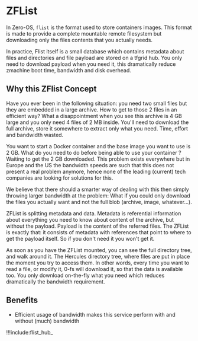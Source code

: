 
# ZFList

In Zero-OS, `flist` is the format used to store containers images. This format is made to provide
a complete mountable remote filesystem but downloading only the files contents that you actually needs.

In practice, Flist itself is a small database which contains metadata about files and directories and file payload are stored on a tfgrid hub. You only need to download payload when you need it, this dramatically reduce zmachine boot time, bandwidth and disk overhead.

## Why this ZFlist Concept

Have you ever been in the following situation: you need two small files but they are embedded in a large archive.  How to get to those 2 files in an efficient way?  What a disappointment when you see this archive is 4 GB large and you only need 4 files of 2 MB inside. You'll need to download the full archive, store it somewhere to extract only what you need. Time, effort and bandwidth wasted.

You want to start a Docker container and the base image you want to use is 2 GB. What do you need to do before being able to use your container ? Waiting to get the 2 GB downloaded.  This problem exists everywhere but in Europe and the US the bandwidth speeds are such that this does not present a real problem anymore, hence none of the leading (current) tech companies are looking for solutions for this.

We believe that there should a smarter way of dealing with this then simply throwing larger bandwidth at the problem:  What if you could only download the files you actually want and not the full blob (archive, image, whatever...).

ZFList is splitting metadata and data. Metadata is referential information about everything you need to know about content of the archive, but without the payload. Payload is the content of the referred files.  The ZFList is exactly that:  it consists of metadata with references that point to where to get the payload itself. So if you don't need it you won't get it.

As soon as you have the ZFList mounted, you can see the full directory tree, and walk around it. The Hercules directory tree, where files are put in place the moment you try to access them. In other words, every time you want to read a file, or modify it, 0-fs will download it, so that the data is available too. You only download on-the-fly what you need which reduces dramatically the bandwidth requirement.


## Benefits

- Efficient usage of bandwidth makes this service perform with and without (much) bandwidth

!!!include:flist_hub_





